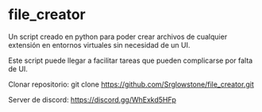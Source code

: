# file_creator
Un script creado en python para poder crear archivos de cualquier extensión en entornos virtuales sin necesidad de un UI.

Este script puede llegar a facilitar tareas que pueden complicarse por falta de UI.


Clonar repositorio: git clone https://github.com/Srglowstone/file_creator.git

Server de discord: https://discord.gg/WhExkd5HFp
